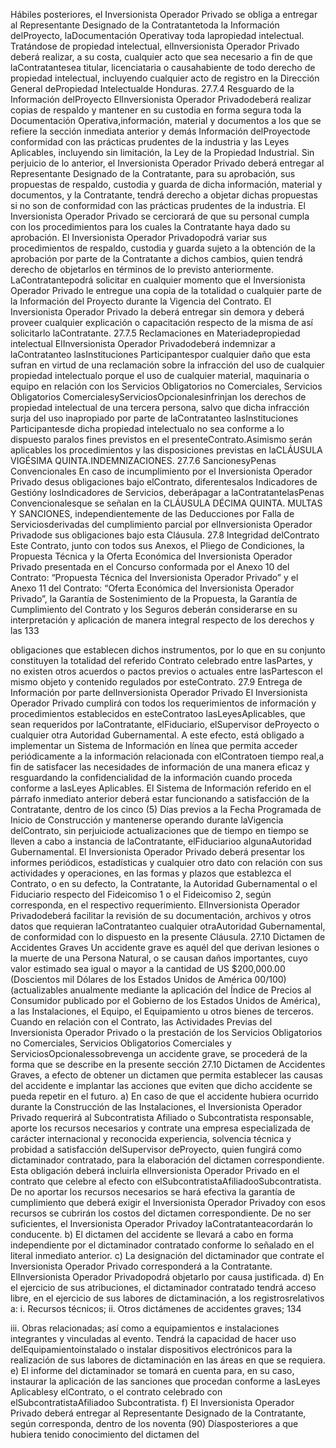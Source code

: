 Hábiles posteriores, el Inversionista Operador Privado se obliga a entregar al Representante Designado de la
Contratantetoda la Información delProyecto, laDocumentación Operativay toda lapropiedad intelectual. Tratándose de
propiedad intelectual, elInversionista Operador Privado deberá realizar, a su costa, cualquier acto que sea necesario a
fin de que laContratantesea titular, licenciataria o causahabiente de todo derecho de propiedad intelectual, incluyendo
cualquier acto de registro en la Dirección General dePropiedad Intelectualde Honduras.
27.7.4 Resguardo de la Información delProyecto
ElInversionista Operador Privadodeberá realizar copias de respaldo y mantener en su custodia en forma segura toda la
Documentación Operativa,información, material y documentos a los que se refiere la sección inmediata anterior y demás
Información delProyectode conformidad con las prácticas prudentes de la industria y las Leyes Aplicables, incluyendo
sin limitación, la Ley de la Propiedad Industrial. Sin perjuicio de lo anterior, el Inversionista Operador Privado deberá
entregar al Representante Designado de la Contratante, para su aprobación, sus propuestas de respaldo, custodia y
guarda de dicha información, material y documentos, y la Contratante, tendrá derecho a objetar dichas propuestas si no
son de conformidad con las prácticas prudentes de la industria. El Inversionista Operador Privado se cerciorará de que
su personal cumpla con los procedimientos para los cuales la Contratante haya dado su aprobación. El Inversionista
Operador Privadopodrá variar sus procedimientos de respaldo, custodia y guarda sujeto a la obtención de la aprobación
por parte de la Contratante a dichos cambios, quien tendrá derecho de objetarlos en términos de lo previsto
anteriormente.
LaContratantepodrá solicitar en cualquier momento que el Inversionista Operador Privado le entregue una copia de la
totalidad o cualquier parte de la Información del Proyecto durante la Vigencia del Contrato. El Inversionista Operador
Privado la deberá entregar sin demora y deberá proveer cualquier explicación o capacitación respecto de la misma de
así solicitarlo laContratante.
27.7.5 Reclamaciones en Materiadepropiedad intelectual
ElInversionista Operador Privadodeberá indemnizar a laContratanteo lasInstituciones Participantespor cualquier daño
que esta sufran en virtud de una reclamación sobre la infracción del uso de cualquier propiedad intelectualo porque el
uso de cualquier material, maquinaria o equipo en relación con los Servicios Obligatorios no Comerciales, Servicios
Obligatorios ComercialesyServiciosOpcionalesinfrinjan los derechos de propiedad intelectual de una tercera persona,
salvo que dicha infracción surja del uso inapropiado por parte de laContratanteo lasInstituciones Participantesde dicha
propiedad intelectualo no sea conforme a lo dispuesto paralos fines previstos en el presenteContrato.Asimismo serán
aplicables los procedimientos y las disposiciones previstas en laCLÁUSULA VIGÉSIMA QUINTA.INDEMNIZACIONES.
27.7.6 SancionesyPenas Convencionales
En caso de incumplimiento por el Inversionista Operador Privado desus obligaciones bajo elContrato, diferentesalos
Indicadores de Gestióny losIndicadores de Servicios, deberápagar a laContratantelasPenas Convencionalesque se
señalan en la CLÁUSULA DÉCIMA QUINTA. MULTAS Y SANCIONES, independientemente de las Deducciones por
Falla de Serviciosderivadas del cumplimiento parcial por elInversionista Operador Privadode sus obligaciones bajo esta
Cláusula.
27.8 Integridad delContrato
Este Contrato, junto con todos sus Anexos, el Pliego de Condiciones, la Propuesta Técnica y la Oferta Económica del
Inversionista Operador Privado presentada en el Concurso conformada por el Anexo 10 del Contrato: “Propuesta
Técnica del Inversionista Operador Privado” y el Anexo 11 del Contrato: “Oferta Económica del Inversionista
Operador Privado”, la Garantía de Sostenimiento de la Propuesta, la Garantía de Cumplimiento del Contrato y los
Seguros deberán considerarse en su interpretación y aplicación de manera integral respecto de los derechos y las
133

obligaciones que establecen dichos instrumentos, por lo que en su conjunto constituyen la totalidad del referido Contrato
celebrado entre lasPartes, y no existen otros acuerdos o pactos previos o actuales entre lasPartescon el mismo objeto
y contenido regulados por esteContrato.
27.9 Entrega de Información por parte delInversionista Operador Privado
El Inversionista Operador Privado cumplirá con todos los requerimientos de información y procedimientos establecidos
en esteContratoo lasLeyesAplicables, que sean requeridos por laContratante, elFiduciario, elSupervisor deProyecto
o cualquier otra Autoridad Gubernamental. A este efecto, está obligado a implementar un Sistema de Información en
línea que permita acceder periódicamente a la información relacionada con elContratoen tiempo real,a fin de satisfacer
las necesidades de información de una manera eficaz y resguardando la confidencialidad de la información cuando
proceda conforme a lasLeyes Aplicables.
El Sistema de Información referido en el párrafo inmediato anterior deberá estar funcionando a satisfacción de la
Contratante, dentro de los cinco (5) Días previos a la Fecha Programada de Inicio de Construcción y mantenerse
operando durante laVigencia delContrato, sin perjuiciode actualizaciones que de tiempo en tiempo se lleven a cabo a
instancia de laContratante, elFiduciarioo algunaAutoridad Gubernamental.
El Inversionista Operador Privado deberá presentar los informes periódicos, estadísticas y cualquier otro dato con
relación con sus actividades y operaciones, en las formas y plazos que establezca el Contrato, o en su defecto, la
Contratante, la Autoridad Gubernamental o el Fiduciario respecto del Fideicomiso 1 o el Fideicomiso 2, según
corresponda, en el respectivo requerimiento.
ElInversionista Operador Privadodeberá facilitar la revisión de su documentación, archivos y otros datos que requieran
laContratanteo cualquier otraAutoridad Gubernamental, de conformidad con lo dispuesto en la presente Cláusula.
27.10 Dictamen de Accidentes Graves
Un accidente grave es aquél del que derivan lesiones o la muerte de una Persona Natural, o se causan daños
importantes, cuyo valor estimado sea igual o mayor a la cantidad de US $200,000.00 (Doscientos mil Dólares de los
Estados Unidos de América 00/100) (actualizables anualmente mediante la aplicación del Índice de Precios al
Consumidor publicado por el Gobierno de los Estados Unidos de América), a las Instalaciones, el Equipo, el
Equipamiento u otros bienes de terceros. Cuando en relación con el Contrato, las Actividades Previas del Inversionista
Operador Privado o la prestación de los Servicios Obligatorios no Comerciales, Servicios Obligatorios Comerciales y
ServiciosOpcionalessobrevenga un accidente grave, se procederá de la forma que se describe en la presente sección
27.10 Dictamen de Accidentes Graves, a efecto de obtener un dictamen que permita establecer las causas del
accidente e implantar las acciones que eviten que dicho accidente se pueda repetir en el futuro.
a) En caso de que el accidente hubiera ocurrido durante la Construcción de las Instalaciones, el Inversionista
Operador Privado requerirá al Subcontratista Afiliado o Subcontratista responsable, aporte los recursos
necesarios y contrate una empresa especializada de carácter internacional y reconocida experiencia, solvencia
técnica y probidad a satisfacción delSupervisor deProyecto, quien fungirá como dictaminador contratado, para
la elaboración del dictamen correspondiente. Esta obligación deberá incluirla elInversionista Operador Privado
en el contrato que celebre al efecto con elSubcontratistaAfiliadooSubcontratista. De no aportar los recursos
necesarios se hará efectiva la garantía de cumplimiento que deberá exigir el Inversionista Operador Privadoy
con esos recursos se cubrirán los costos del dictamen correspondiente. De no ser suficientes, el Inversionista
Operador Privadoy laContratanteacordarán lo conducente.
b) El dictamen del accidente se llevará a cabo en forma independiente por el dictaminador contratado conforme lo
señalado en el literal inmediato anterior.
c) La designación del dictaminador que contrate el Inversionista Operador Privado corresponderá a la
Contratante. ElInversionista Operador Privadopodrá objetarlo por causa justificada.
d) En el ejercicio de sus atribuciones, el dictaminador contratado tendrá acceso libre, en el ejercicio de sus
labores de dictaminación, a los registrosrelativos a:
i. Recursos técnicos;
ii. Otros dictámenes de accidentes graves;
134

iii. Obras relacionadas; así como a equipamientos e instalaciones integrantes y vinculadas al evento. Tendrá
la capacidad de hacer uso delEquipamientoinstalado o instalar dispositivos electrónicos para la realización
de sus labores de dictaminación en las áreas en que se requiera.
e) El informe del dictaminador se tomará en cuenta para, en su caso, instaurar la aplicación de las sanciones que
procedan conforme a lasLeyes Aplicablesy elContrato, o el contrato celebrado con elSubcontratistaAfiliadoo
Subcontratista.
f) El Inversionista Operador Privado deberá entregar al Representante Designado de la Contratante, según
corresponda, dentro de los noventa (90) Díasposteriores a que hubiera tenido conocimiento del dictamen del
